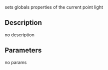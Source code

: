sets globals properties of the current point light



## Description
no description
## Parameters
no params